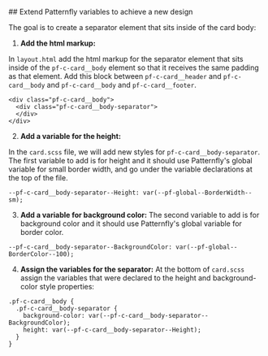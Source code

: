 ## Extend Patternfly variables to achieve a new design

The goal is to create a separator element that sits inside of the card body:

1) <strong>Add the html markup:</strong> 

In `layout.html` add the html markup for the separator element that sits inside of the `pf-c-card__body` element so that it receives the same padding as that element. Add this block between `pf-c-card__header` and `pf-c-card__body` and `pf-c-card__body` and `pf-c-card__footer`.

```
<div class="pf-c-card__body">
  <div class="pf-c-card__body-separator">
  </div>
</div>
```

2) <strong>Add a variable for the height: </strong> 

In the `card.scss` file, we will add new styles for `pf-c-card__body-separator`. The first variable to add is for height and it should use Patternfly's global variable for small border width, and go under the variable declarations at the top of the file.

```
--pf-c-card__body-separator--Height: var(--pf-global--BorderWidth--sm);
```

3) <strong>Add a variable for background color:</strong> The second variable to add is for background color and it should use Patternfly's global variable for border color.

```
--pf-c-card__body-separator--BackgroundColor: var(--pf-global--BorderColor--100);
```

4) <strong>Assign the variables for the separator:</strong>  At the bottom of `card.scss` assign the variables that were declared to the height and background-color style properties:

```
.pf-c-card__body {
  .pf-c-card__body-separator {
    background-color: var(--pf-c-card__body-separator--BackgroundColor);
    height: var(--pf-c-card__body-separator--Height);
  }
}
```
